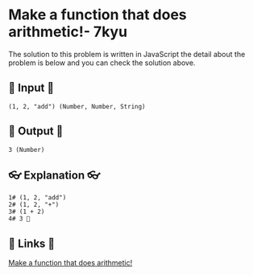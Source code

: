# Make a function that does arithmetic!- 7kyu

The solution to this problem is written in JavaScript the detail about the problem is below and you can check the solution above.

## 🥚 Input 🥚

```
(1, 2, "add") (Number, Number, String)
```

## 🐣 Output 🐣

```
3 (Number)
```

## 👓 Explanation 👓

```
1# (1, 2, "add")
2# (1, 2, "+")
3# (1 + 2)
4# 3 🎉
```

## 🔗 Links 🔗

[Make a function that does arithmetic!](https://www.codewars.com/kata/583f158ea20cfcbeb400000a)

